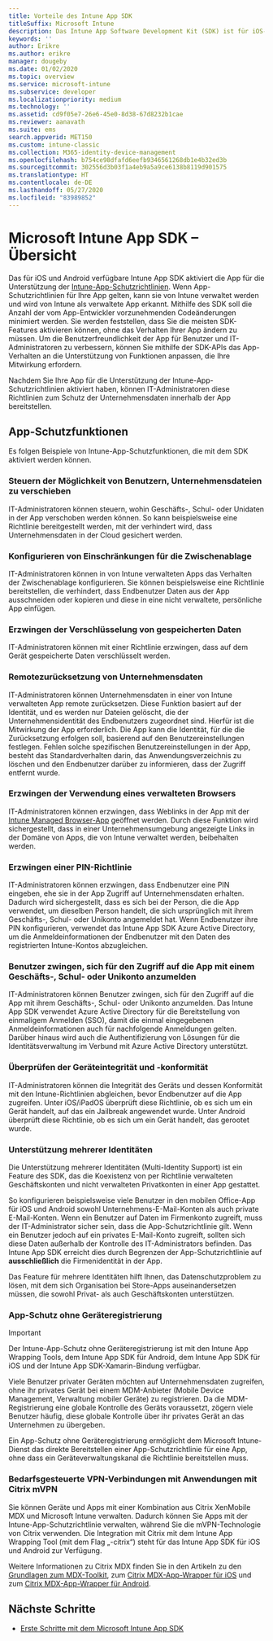 ```yaml
---
title: Vorteile des Intune App SDK
titleSuffix: Microsoft Intune
description: Das Intune App Software Development Kit (SDK) ist für iOS- und Android-Plattformen erhältlich und ermöglicht Verwaltungsfunktionen für mobile Anwendungen mit Microsoft Intune.
keywords: ''
author: Erikre
ms.author: erikre
manager: dougeby
ms.date: 01/02/2020
ms.topic: overview
ms.service: microsoft-intune
ms.subservice: developer
ms.localizationpriority: medium
ms.technology: ''
ms.assetid: cd9f05e7-26e6-45e0-8d38-67d8232b1cae
ms.reviewer: aanavath
ms.suite: ems
search.appverid: MET150
ms.custom: intune-classic
ms.collection: M365-identity-device-management
ms.openlocfilehash: b754ce98dfafd6eefb9346561268db1e4b32ed3b
ms.sourcegitcommit: 302556d3b03f1a4eb9a5a9ce6138b8119d901575
ms.translationtype: HT
ms.contentlocale: de-DE
ms.lasthandoff: 05/27/2020
ms.locfileid: "83989852"
---
```

# <a name="microsoft-intune-app-sdk-overview"></a>Microsoft Intune App SDK – Übersicht
Das für iOS und Android verfügbare Intune App SDK aktiviert die App für die Unterstützung der [Intune-App-Schutzrichtlinien](../apps/app-protection-policy.md). Wenn App-Schutzrichtlinien für Ihre App gelten, kann sie von Intune verwaltet werden und wird von Intune als verwaltete App erkannt. Mithilfe des SDK soll die Anzahl der vom App-Entwickler vorzunehmenden Codeänderungen minimiert werden. Sie werden feststellen, dass Sie die meisten SDK-Features aktivieren können, ohne das Verhalten Ihrer App ändern zu müssen. Um die Benutzerfreundlichkeit der App für Benutzer und IT-Administratoren zu verbessern, können Sie mithilfe der SDK-APIs das App-Verhalten an die Unterstützung von Funktionen anpassen, die Ihre Mitwirkung erfordern.

Nachdem Sie Ihre App für die Unterstützung der Intune-App-Schutzrichtlinien aktiviert haben, können IT-Administratoren diese Richtlinien zum Schutz der Unternehmensdaten innerhalb der App bereitstellen.

## <a name="app-protection-features"></a>App-Schutzfunktionen

Es folgen Beispiele von Intune-App-Schutzfunktionen, die mit dem SDK aktiviert werden können.

### <a name="control-users-ability-to-move-corporate-files"></a>Steuern der Möglichkeit von Benutzern, Unternehmensdateien zu verschieben
IT-Administratoren können steuern, wohin Geschäfts-, Schul- oder Unidaten in der App verschoben werden können. So kann beispielsweise eine Richtlinie bereitgestellt werden, mit der verhindert wird, dass Unternehmensdaten in der Cloud gesichert werden.

### <a name="configure-clipboard-restrictions"></a>Konfigurieren von Einschränkungen für die Zwischenablage
IT-Administratoren können in von Intune verwalteten Apps das Verhalten der Zwischenablage konfigurieren. Sie können beispielsweise eine Richtlinie bereitstellen, die verhindert, dass Endbenutzer Daten aus der App ausschneiden oder kopieren und diese in eine nicht verwaltete, persönliche App einfügen.

### <a name="enforce-encryption-on-saved-data"></a>Erzwingen der Verschlüsselung von gespeicherten Daten
IT-Administratoren können mit einer Richtlinie erzwingen, dass auf dem Gerät gespeicherte Daten verschlüsselt werden.

### <a name="remotely-wipe-corporate-data"></a>Remotezurücksetzung von Unternehmensdaten
IT-Administratoren können Unternehmensdaten in einer von Intune verwalteten App remote zurücksetzen. Diese Funktion basiert auf der Identität, und es werden nur Dateien gelöscht, die der Unternehmensidentität des Endbenutzers zugeordnet sind. Hierfür ist die Mitwirkung der App erforderlich. Die App kann die Identität, für die die Zurücksetzung erfolgen soll, basierend auf den Benutzereinstellungen festlegen. Fehlen solche spezifischen Benutzereinstellungen in der App, besteht das Standardverhalten darin, das Anwendungsverzeichnis zu löschen und den Endbenutzer darüber zu informieren, dass der Zugriff entfernt wurde.

### <a name="enforce-the-use-of-a-managed-browser"></a>Erzwingen der Verwendung eines verwalteten Browsers
IT-Administratoren können erzwingen, dass Weblinks in der App mit der [Intune Managed Browser-App](../apps/app-configuration-managed-browser.md) geöffnet werden. Durch diese Funktion wird sichergestellt, dass in einer Unternehmensumgebung angezeigte Links in der Domäne von Apps, die von Intune verwaltet werden, beibehalten werden.

### <a name="enforce-a-pin-policy"></a>Erzwingen einer PIN-Richtlinie
IT-Administratoren können erzwingen, dass Endbenutzer eine PIN eingeben, ehe sie in der App Zugriff auf Unternehmensdaten erhalten. Dadurch wird sichergestellt, dass es sich bei der Person, die die App verwendet, um dieselben Person handelt, die sich ursprünglich mit ihrem Geschäfts-, Schul- oder Unikonto angemeldet hat. Wenn Endbenutzer ihre PIN konfigurieren, verwendet das Intune App SDK Azure Active Directory, um die Anmeldeinformationen der Endbenutzer mit den Daten des registrierten Intune-Kontos abzugleichen.

### <a name="require-users-to-sign-in-with-a-work-or-school-account-for-app-access"></a>Benutzer zwingen, sich für den Zugriff auf die App mit einem Geschäfts-, Schul- oder Unikonto anzumelden
IT-Administratoren können Benutzer zwingen, sich für den Zugriff auf die App mit ihrem Geschäfts-, Schul- oder Unikonto anzumelden. Das Intune App SDK verwendet Azure Active Directory für die Bereitstellung von einmaligem Anmelden (SSO), damit die einmal eingegebenen Anmeldeinformationen auch für nachfolgende Anmeldungen gelten. Darüber hinaus wird auch die Authentifizierung von Lösungen für die Identitätsverwaltung im Verbund mit Azure Active Directory unterstützt.

### <a name="check-device-health-and-compliance"></a>Überprüfen der Geräteintegrität und -konformität
IT-Administratoren können die Integrität des Geräts und dessen Konformität mit den Intune-Richtlinien abgleichen, bevor Endbenutzer auf die App zugreifen. Unter iOS/iPadOS überprüft diese Richtlinie, ob es sich um ein Gerät handelt, auf das ein Jailbreak angewendet wurde. Unter Android überprüft diese Richtlinie, ob es sich um ein Gerät handelt, das gerootet wurde.

### <a name="support-multi-identity"></a>Unterstützung mehrerer Identitäten
Die Unterstützung mehrerer Identitäten (Multi-Identity Support) ist ein Feature des SDK, das die Koexistenz von per Richtlinie verwalteten Geschäftskonten und nicht verwalteten Privatkonten in einer App gestattet.

So konfigurieren beispielsweise viele Benutzer in den mobilen Office-App für iOS und Android sowohl Unternehmens-E-Mail-Konten als auch private E-Mail-Konten. Wenn ein Benutzer auf Daten im Firmenkonto zugreift, muss der IT-Administrator sicher sein, dass die App-Schutzrichtlinie gilt. Wenn ein Benutzer jedoch auf ein privates E-Mail-Konto zugreift, sollten sich diese Daten außerhalb der Kontrolle des IT-Administrators befinden. Das Intune App SDK erreicht dies durch Begrenzen der App-Schutzrichtlinie auf **ausschließlich** die Firmenidentität in der App.

Das Feature für mehrere Identitäten hilft Ihnen, das Datenschutzproblem zu lösen, mit dem sich Organisation bei Store-Apps auseinandersetzen müssen, die sowohl Privat- als auch Geschäftskonten unterstützen.
 
### <a name="app-protection-without-device-enrollment"></a>App-Schutz ohne Geräteregistrierung

>[!IMPORTANT]
>Der Intune-App-Schutz ohne Geräteregistrierung ist mit den Intune App Wrapping Tools, dem Intune App SDK für Android, dem Intune App SDK für iOS und der Intune App SDK-Xamarin-Bindung verfügbar.

Viele Benutzer privater Geräten möchten auf Unternehmensdaten zugreifen, ohne ihr privates Gerät bei einem MDM-Anbieter (Mobile Device Management, Verwaltung mobiler Geräte) zu registrieren. Da die MDM-Registrierung eine globale Kontrolle des Geräts voraussetzt, zögern viele Benutzer häufig, diese globale Kontrolle über ihr privates Gerät an das Unternehmen zu übergeben.

Ein App-Schutz ohne Geräteregistrierung ermöglicht dem Microsoft Intune-Dienst das direkte Bereitstellen einer App-Schutzrichtlinie für eine App, ohne dass ein Geräteverwaltungskanal die Richtlinie bereitstellen muss.

### <a name="on-demand-application-vpn-connections-with-citrix-mvpn"></a>Bedarfsgesteuerte VPN-Verbindungen mit Anwendungen mit Citrix mVPN 
Sie können Geräte und Apps mit einer Kombination aus Citrix XenMobile MDX und Microsoft Intune verwalten. Dadurch können Sie Apps mit der Intune-App-Schutzrichtlinie verwalten, während Sie die mVPN-Technologie von Citrix verwenden. Die Integration mit Citrix mit dem Intune App Wrapping Tool (mit dem Flag „-citrix“) steht für das Intune App SDK für iOS und Android zur Verfügung.
 
Weitere Informationen zu Citrix MDX finden Sie in den Artikeln zu den [Grundlagen zum MDX-Toolkit](https://docs.citrix.com/en-us/mdx-toolkit/10/about-mdx-toolkit.html), zum [Citrix MDX-App-Wrapper für iOS](https://docs.citrix.com/en-us/mdx-toolkit/10/xmob-mdx-kit-app-wrap-ios.html) und zum [Citrix MDX-App-Wrapper für Android](https://docs.citrix.com/en-us/mdx-toolkit/10/xmob-mdx-kit-app-wrap-android.html).

## <a name="next-steps"></a>Nächste Schritte

- [Erste Schritte mit dem Microsoft Intune App SDK](app-sdk-get-started.md)
